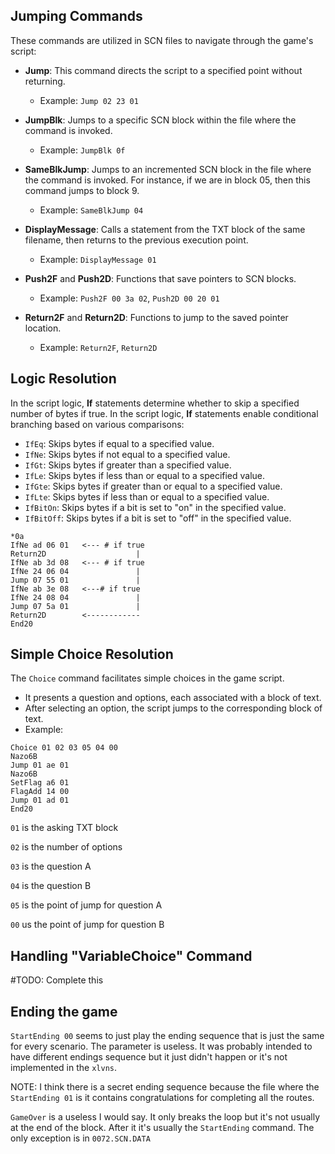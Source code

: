 ## Jumping Commands

These commands are utilized in SCN files to navigate through the game's script:

- **Jump**: This command directs the script to a specified point without returning.
  - Example: `Jump 02 23 01`

- **JumpBlk**: Jumps to a specific SCN block within the file where the command is invoked.
  - Example: `JumpBlk 0f`

- **SameBlkJump**: Jumps to an incremented SCN block in the file where the command is invoked. For instance, if we are in block 05, then this command jumps to block 9.
  - Example: `SameBlkJump 04`

- **DisplayMessage**: Calls a statement from the TXT block of the same filename, then returns to the previous execution point.
  - Example: `DisplayMessage 01`

- **Push2F** and **Push2D**: Functions that save pointers to SCN blocks.
  - Example: `Push2F 00 3a 02`, `Push2D 00 20 01`

- **Return2F** and **Return2D**: Functions to jump to the saved pointer location.
  - Example: `Return2F`, `Return2D`

## Logic Resolution

In the script logic, **If** statements determine whether to skip a specified number of bytes if true.
In the script logic, **If** statements enable conditional branching based on various comparisons:

- `IfEq`: Skips bytes if equal to a specified value.
- `IfNe`: Skips bytes if not equal to a specified value.
- `IfGt`: Skips bytes if greater than a specified value.
- `IfLe`: Skips bytes if less than or equal to a specified value.
- `IfGte`: Skips bytes if greater than or equal to a specified value.
- `IfLte`: Skips bytes if less than or equal to a specified value.
- `IfBitOn`: Skips bytes if a bit is set to "on" in the specified value.
- `IfBitOff`: Skips bytes if a bit is set to "off" in the specified value.

```
*0a
IfNe ad 06 01   <--- # if true
Return2D                    |
IfNe ab 3d 08   <--- # if true
IfNe 24 06 04               |
Jump 07 55 01               |
IfNe ab 3e 08   <---# if true
IfNe 24 08 04               |
Jump 07 5a 01               |
Return2D        <------------
End20
```

## Simple Choice Resolution

The `Choice` command facilitates simple choices in the game script.

- It presents a question and options, each associated with a block of text.
- After selecting an option, the script jumps to the corresponding block of text.
- Example:
```
Choice 01 02 03 05 04 00
Nazo6B
Jump 01 ae 01
Nazo6B
SetFlag a6 01
FlagAdd 14 00
Jump 01 ad 01
End20
```

`01` is the asking TXT block

`02` is the number of options

`03` is the question A

`04` is the question B

`05` is the point of jump for question A

`00` us the point of jump for question B


## Handling "VariableChoice" Command

#TODO: Complete this

## Ending the game

`StartEnding 00` seems to just play the ending sequence that is just the same for every scenario. The parameter is useless. It was probably intended to have different endings sequence but it just didn't happen or it's not implemented in the `xlvns`.

NOTE: I think there is a secret ending sequence because the file where the `StartEnding 01` is it contains congratulations for completing all the routes.

`GameOver` is a useless I would say. It only breaks the loop but it's not usually at the end of the block. After it it's usually the `StartEnding` command. The only exception is in `0072.SCN.DATA`

